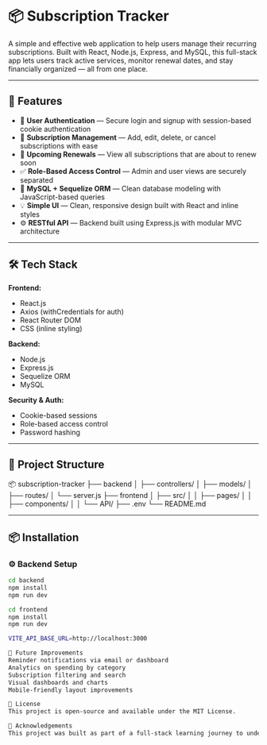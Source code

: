 # 📦 Subscription Tracker

A simple and effective web application to help users manage their recurring subscriptions. Built with React, Node.js, Express, and MySQL, this full-stack app lets users track active services, monitor renewal dates, and stay financially organized — all from one place.

---

## 🚀 Features

- 🔐 **User Authentication** — Secure login and signup with session-based cookie authentication  
- 📅 **Subscription Management** — Add, edit, delete, or cancel subscriptions with ease  
- 🔔 **Upcoming Renewals** — View all subscriptions that are about to renew soon   
- ✅ **Role-Based Access Control** — Admin and user views are securely separated  
- 💾 **MySQL + Sequelize ORM** — Clean database modeling with JavaScript-based queries  
- 💡 **Simple UI** — Clean, responsive design built with React and inline styles  
- ⚙️ **RESTful API** — Backend built using Express.js with modular MVC architecture  

---

## 🛠️ Tech Stack

**Frontend:**
- React.js
- Axios (withCredentials for auth)
- React Router DOM
- CSS (inline styling)

**Backend:**
- Node.js
- Express.js
- Sequelize ORM
- MySQL

**Security & Auth:**
- Cookie-based sessions
- Role-based access control
- Password hashing

---

## 📁 Project Structure

📦 subscription-tracker
├── backend
│ ├── controllers/
│ ├── models/
│ ├── routes/
│ └── server.js
├── frontend
│ ├── src/
│ │ ├── pages/
│ │ ├── components/
│ │ └── API/
├── .env
└── README.md




---

## 📦 Installation

### ⚙️ Backend Setup
```bash
cd backend
npm install
npm run dev

cd frontend
npm install
npm run dev

VITE_API_BASE_URL=http://localhost:3000

🧪 Future Improvements
Reminder notifications via email or dashboard
Analytics on spending by category
Subscription filtering and search
Visual dashboards and charts
Mobile-friendly layout improvements

📜 License
This project is open-source and available under the MIT License.

🙌 Acknowledgements
This project was built as part of a full-stack learning journey to understand user authentication, REST APIs, ORM, and frontend/backend integration using modern JavaScript tools.


